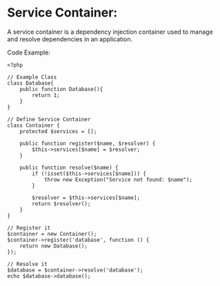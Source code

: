 
# Service Container:
A service container is a dependency injection container used to manage and resolve dependencies in an application.

Code Example:
```
<?php

// Example Class
class Database{
    public function Database(){
        return 1;
    }
}

// Define Service Container
class Container {
    protected $services = [];

    public function register($name, $resolver) {
        $this->services[$name] = $resolver;
    }

    public function resolve($name) {
        if (!isset($this->services[$name])) {
            throw new Exception("Service not found: $name");
        }

        $resolver = $this->services[$name];
        return $resolver();
    }
}

// Register it
$container = new Container();
$container->register('database', function () {
    return new Database();
});

// Resolve it
$database = $container->resolve('database');
echo $database->database();
```